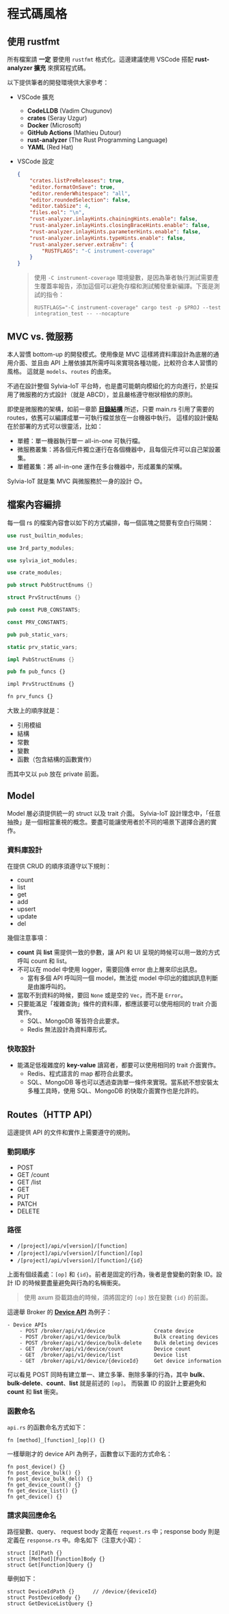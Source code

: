# 程式碼風格

## 使用 rustfmt

所有檔案請 **一定** 要使用 `rustfmt` 格式化。這邊建議使用 VSCode 搭配 **rust-analyzer 擴充** 來撰寫程式碼。

以下提供筆者的開發環境供大家參考：

- VSCode 擴充
    - **CodeLLDB** (Vadim Chugunov)
    - **crates** (Seray Uzgur)
    - **Docker** (Microsoft)
    - **GitHub Actions** (Mathieu Dutour)
    - **rust-analyzer** (The Rust Programming Language)
    - **YAML** (Red Hat)
- VSCode 設定
    ```json
    {
        "crates.listPreReleases": true,
        "editor.formatOnSave": true,
        "editor.renderWhitespace": "all",
        "editor.roundedSelection": false,
        "editor.tabSize": 4,
        "files.eol": "\n",
        "rust-analyzer.inlayHints.chainingHints.enable": false,
        "rust-analyzer.inlayHints.closingBraceHints.enable": false,
        "rust-analyzer.inlayHints.parameterHints.enable": false,
        "rust-analyzer.inlayHints.typeHints.enable": false,
        "rust-analyzer.server.extraEnv": {
            "RUSTFLAGS": "-C instrument-coverage"
        }
    }
    ```

    > 使用 `-C instrument-coverage` 環境變數，是因為筆者執行測試需要產生覆蓋率報告，添加這個可以避免存檔和測試觸發重新編譯。下面是測試的指令：
    >
    > `RUSTFLAGS="-C instrument-coverage" cargo test -p $PROJ --test integration_test -- --nocapture`

## MVC vs. 微服務

本人習慣 bottom-up 的開發模式。使用像是 MVC 這樣將資料庫設計為底層的通用介面、並且由 API 上層依據其所需呼叫來實現各種功能，比較符合本人習慣的風格。
這就是 `models`、`routes` 的由來。

不過在設計整個 Sylvia-IoT 平台時，也是盡可能朝向模組化的方向進行，於是採用了微服務的方式設計（就是 ABCD），並且嚴格遵守樹狀相依的原則。

即使是微服務的架構，如前一章節 [**目錄結構**](dir.md) 所述，只要 main.rs 引用了需要的 routes，依舊可以編譯成單一可執行檔並放在一台機器中執行。
這樣的設計優點在於部署的方式可以很靈活，比如：

- 單體：單一機器執行單一 all-in-one 可執行檔。
- 微服務叢集：將各個元件獨立運行在各個機器中，且每個元件可以自己架設叢集。
- 單體叢集：將 all-in-one 運作在多台機器中，形成叢集的架構。

Sylvia-IoT 就是集 MVC 與微服務於一身的設計 &#x1F60A;。

## 檔案內容編排

每一個 rs 的檔案內容會以如下的方式編排，每一個區塊之間要有空白行隔開：

```rust
use rust_builtin_modules;

use 3rd_party_modules;

use sylvia_iot_modules;

use crate_modules;

pub struct PubStructEnums {}

struct PrvStructEnums {}

pub const PUB_CONSTANTS;

const PRV_CONSTANTS;

pub pub_static_vars;

static prv_static_vars;

impl PubStructEnums {}

pub fn pub_funcs {}

impl PrvStructEnums {}

fn prv_funcs {}
```

大致上的順序就是：

- 引用模組
- 結構
- 常數
- 變數
- 函數（包含結構的函數實作）

而其中又以 `pub` 放在 private 前面。

## Model

Model 層必須提供統一的 struct 以及 trait 介面。
Sylvia-IoT 設計理念中，「任意抽換」是一個相當重視的概念。要盡可能讓使用者於不同的場景下選擇合適的實作。

### 資料庫設計

在提供 CRUD 的順序須遵守以下規則：

- count
- list
- get
- add
- upsert
- update
- del

幾個注意事項：

- **count** 與 **list** 需提供一致的參數，讓 API 和 UI 呈現的時候可以用一致的方式呼叫 count 和 list。
- 不可以在 model 中使用 logger，需要回傳 error 由上層來印出訊息。
    - 當有多個 API 呼叫同一個 model，無法從 model 中印出的錯誤訊息判斷是由誰呼叫的。
- 當取不到資料的時候，要回 `None` 或是空的 `Vec`，而不是 `Error`。
- 只要能滿足「複雜查詢」條件的資料庫，都應該要可以使用相同的 trait 介面實作。
    - SQL、MongoDB 等皆符合此要求。
    - Redis 無法設計為資料庫形式。

### 快取設計

- 能滿足低複雜度的 **key-value** 讀寫者，都要可以使用相同的 trait 介面實作。
    - Redis、程式語言的 map 都符合此要求。
    - SQL、MongoDB 等也可以透過查詢單一條件來實現。當系統不想安裝太多種工具時，使用 SQL、MongoDB 的快取介面實作也是允許的。

## Routes（HTTP API）

這邊提供 API 的文件和實作上需要遵守的規則。

### 動詞順序

- POST
- GET /count
- GET /list
- GET
- PUT
- PATCH
- DELETE

### 路徑

- `/[project]/api/v[version]/[function]`
- `/[project]/api/v[version]/[function]/[op]`
- `/[project]/api/v[version]/[function]/{id}`

上面有個歧義處：`[op]` 和 `{id}`。前者是固定的行為，後者是會變動的對象 ID。設計 ID 的時候要盡量避免與行為的名稱衝突。

> 使用 axum 掛載路由的時候，須將固定的 `[op]` 放在變數 `{id}` 的前面。

這邊舉 Broker 的 [**Device API**](https://github.com/woofdogtw/sylvia-iot-core/blob/main/sylvia-iot-broker/doc/api.md#contents) 為例子：

```
- Device APIs
    - POST /broker/api/v1/device                Create device
    - POST /broker/api/v1/device/bulk           Bulk creating devices
    - POST /broker/api/v1/device/bulk-delete    Bulk deleting devices
    - GET  /broker/api/v1/device/count          Device count
    - GET  /broker/api/v1/device/list           Device list
    - GET  /broker/api/v1/device/{deviceId}     Get device information
```

可以看見 POST 同時有建立單一、建立多筆、刪除多筆的行為，其中 **bulk**、**bulk-delete**、**count**、**list** 就是前述的 `[op]`。
而裝置 ID 的設計上要避免和 **count** 和 **list** 衝突。

### 函數命名

`api.rs` 的函數命名方式如下：

```
fn [method]_[function]_[op]() {}
```

一樣舉剛才的 device API 為例子，函數會以下面的方式命名：

```
fn post_device() {}
fn post_device_bulk() {}
fn post_device_bulk_del() {}
fn get_device_count() {}
fn get_device_list() {}
fn get_device() {}
```

### 請求與回應命名

路徑變數、query、 request body 定義在 `request.rs` 中；response body 則是定義在 `response.rs` 中。命名如下（注意大小寫）：

```
struct [Id]Path {}
struct [Method][Function]Body {}
struct Get[Function]Query {}
```

舉例如下：

```
struct DeviceIdPath {}      // /device/{deviceId}
struct PostDeviceBody {}
struct GetDeviceListQuery {}
```
